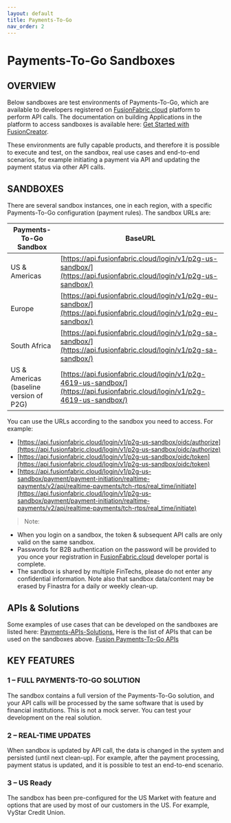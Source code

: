 ```yaml
---
layout: default
title: Payments-To-Go
nav_order: 2
---
```



# Payments-To-Go Sandboxes

## OVERVIEW
Below sandboxes are test environments of Payments-To-Go, which are available to developers registered on [FusionFabric.cloud](https://developer.fusionfabric.cloud/) platform to perform API calls. The documentation on building Applications in the platform to access sandboxes is available here: [Get Started with FusionCreator](https://developer.fusionfabric.cloud/documentation/get-started/index).

These environments are fully capable products, and therefore it is possible to execute and test, on the sandbox, real use cases and end-to-end scenarios, for example initiating a payment via API and updating the payment status via other API calls.

## SANDBOXES
There are several sandbox instances, one in each region, with a specific Payments-To-Go configuration (payment rules).
The sandbox URLs are:

| Payments-To-Go Sandbox  | BaseURL |
| ------------- | ------------- |
| US & Americas  | [https://api.fusionfabric.cloud/login/v1/p2g-us-sandbox/](https://api.fusionfabric.cloud/login/v1/p2g-us-sandbox/)|
| Europe  | [https://api.fusionfabric.cloud/login/v1/p2g-eu-sandbox/](https://api.fusionfabric.cloud/login/v1/p2g-eu-sandbox/)|
| South Africa  | [https://api.fusionfabric.cloud/login/v1/p2g-sa-sandbox/](https://api.fusionfabric.cloud/login/v1/p2g-sa-sandbox/)|
| US & Americas (baseline version of P2G) | [https://api.fusionfabric.cloud/login/v1/p2g-4619-us-sandbox/](https://api.fusionfabric.cloud/login/v1/p2g-4619-us-sandbox/)|

You can use the URLs according to the sandbox you need to access. For example:

*	[https://api.fusionfabric.cloud/login/v1/p2g-us-sandbox/oidc/authorize](https://api.fusionfabric.cloud/login/v1/p2g-us-sandbox/oidc/authorize)
*	[https://api.fusionfabric.cloud/login/v1/p2g-us-sandbox/oidc/token](https://api.fusionfabric.cloud/login/v1/p2g-us-sandbox/oidc/token)
*	[https://api.fusionfabric.cloud/login/v1/p2g-us-sandbox/payment/payment-initiation/realtime-payments/v2/api/realtime-payments/tch-rtps/real_time/initiate](https://api.fusionfabric.cloud/login/v1/p2g-us-sandbox/payment/payment-initiation/realtime-payments/v2/api/realtime-payments/tch-rtps/real_time/initiate)

> Note:

- When you login on a sandbox, the token & subsequent API calls are only valid on the same sandbox.
- Passwords for B2B authentication on the password will be provided to you once your registration in [FusionFabric.cloud](https://developer.fusionfabric.cloud/) developer portal is complete.
- The sandbox is shared by multiple FinTechs, please do not enter any confidential information. Note also that sandbox data/content may be erased by Finastra for a daily or weekly clean-up.

## APIs & Solutions
Some examples of use cases that can be developed on the sandboxes are listed here: [Payments-APIs-Solutions.](https://developer.fusionfabric.cloud/explore/solutions?categories=Payments)
Here is the list of APIs that can be used on the sandboxes above. [Fusion Payments-To-Go APIs](https://developer.fusionfabric.cloud/explore/apis?coreProducts=Fusion%20Payments%20To%20Go)

## KEY FEATURES
### 1 – FULL PAYMENTS-TO-GO SOLUTION
The sandbox contains a full version of the Payments-To-Go solution, and your API calls will be processed by the same software that is used by financial institutions. This is not a mock server. You can test your development on the real solution.

### 2 – REAL-TIME UPDATES
When sandbox is updated by API call, the data is changed in the system and persisted (until next clean-up). For example, after the payment processing, payment status is updated, and it is possible to test an end-to-end scenario.

### 3 – US Ready
The sandbox has been pre-configured for the US Market with feature and options that are used by most of our customers in the US. For example, VyStar Credit Union.





